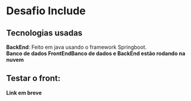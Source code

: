 <h1>Desafio Include</h1>
<h2>Tecnologias usadas</h2>
<strong>BackEnd</strong>: Feito em java usando o framework Springboot.<br>
<strong>Banco de dados</strong: Postgres.<br>
<strong>FrontEnd</strong: Projeto em vanilla disponiblizado pela Include, porém eu fiz algumas alterações e usei BootStrap para Pop-Up de edição.


<h2>Banco de dados e BackEnd estão rodando na nuvem</h2>
<h2>Testar o front: </h2>
Link em breve
